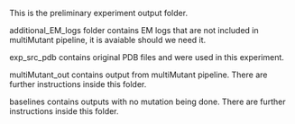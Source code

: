 This is the preliminary experiment output folder. 

additional_EM_logs folder contains EM logs that are not included in multiMutant pipeline, it is avaiable should we need it.

exp_src_pdb contains original PDB files and were used in this experiment.

multiMutant_out contains output from multiMutant pipeline. There are further instructions inside this folder.

baselines contains outputs with no mutation being done. There are further instructions inside this folder.
